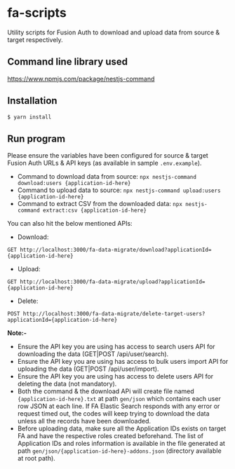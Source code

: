 # fa-scripts
Utility scripts for Fusion Auth to download and upload data from source & target respectively.

## Command line library used
https://www.npmjs.com/package/nestjs-command

## Installation

```bash
$ yarn install
```

## Run program
Please ensure the variables have been configured for source & target Fusion Auth URLs & API keys (as available in sample `.env.example`).
- Command to download data from source: `npx nestjs-command download:users {application-id-here}`
- Command to upload data to source: `npx nestjs-command upload:users {application-id-here}`
- Command to extract CSV from the downloaded data: `npx nestjs-command extract:csv {application-id-here}`

You can also hit the below mentioned APIs:
- Download:
```
GET http://localhost:3000/fa-data-migrate/download?applicationId={application-id-here}
```

- Upload:
```
GET http://localhost:3000/fa-data-migrate/upload?applicationId={application-id-here}
```

- Delete:
```
POST http://localhost:3000/fa-data-migrate/delete-target-users?applicationId={application-id-here}
```

**Note:-**
- Ensure the API key you are using has access to search users API for downloading the data (GET|POST /api/user/search).
- Ensure the API key you are using has access to bulk users import API for uploading the data (GET|POST /api/user/import).
- Ensure the API key you are using has access to delete users API for deleting the data (not mandatory).
- Both the command & the download APi will create file named `{application-id-here}.txt` at path `gen/json` which contains each user row JSON at each line. If FA Elastic Search responds with any error or request timed out, the codes will keep trying to download the data unless all the records have been downloaded.
- Before uploading data, make sure all the Application IDs exists on target FA and have the respective roles created beforehand. The list of Application IDs and roles information is available in the file generated at path `gen/json/{application-id-here}-addons.json` (directory available at root path). 